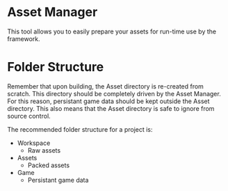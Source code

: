 # Asset Manager
This tool allows you to easily prepare your assets for run-time use by the framework.

# Folder Structure
Remember that upon building, the Asset directory is re-created from scratch. This directory should be completely driven
by the Asset Manager. For this reason, persistant game data should be kept outside the Asset directory. This also means
that the Asset directory is safe to ignore from source control.

The recommended folder structure for a project is:
- Workspace
	- Raw assets
- Assets
	- Packed assets
- Game
	- Persistant game data
